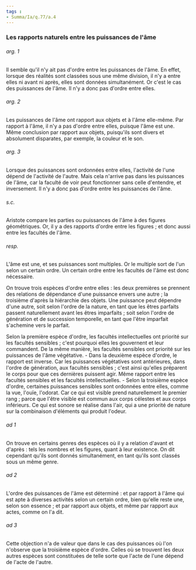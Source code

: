 ```yaml
---
tags : 
- Summa/Ia/q.77/a.4
---
```


### Les rapports naturels entre les puissances de l'âme



###### arg. 1
Il semble qu'il n'y ait pas d'ordre entre les puissances de l'âme. En effet, lorsque des réalités sont classées sous une même division, il n'y a entre elles ni avant ni après, elles sont données simultanément. Or c'est le cas des puissances de l'âme. Il n'y a donc pas d'ordre entre elles. 

###### arg. 2
Les puissances de l'âme ont rapport aux objets et à l'âme elle-même. Par rapport à l'âme, il n'y a pas d'ordre entre elles, puisque l'âme est une. Même conclusion par rapport aux objets, puisqu'ils sont divers et absolument disparates, par exemple, la couleur et le son. 

###### arg. 3
Lorsque des puissances sont ordonnées entre elles, l'activité de l'une dépend de l'activité de l'autre. Mais cela n'arrive pas dans les puissances de l'âme, car la faculté de voir peut fonctionner sans celle d'entendre, et inversement. Il n'y a donc pas d'ordre entre les puissances de l'âme. 

###### s.c.
Aristote compare les parties ou puissances de l'âme à des figures géométriques. Or, il y a des rapports d'ordre entre les figures ; et donc aussi entre les facultés de l'âme. 

###### resp.
L'âme est une, et ses puissances sont multiples. Or le multiple sort de l'un selon un certain ordre. Un certain ordre entre les facultés de l'âme est donc nécessaire. 

On trouve trois espèces d'ordre entre elles : les deux premières se prennent des relations de dépendance d'une puissance envers une autre ; la troisième d'après la hiérarchie des objets. Une puissance peut dépendre d'une autre, soit selon l'ordre de la nature, en tant que les êtres parfaits passent naturellement avant les êtres imparfaits ; soit selon l'ordre de génération et de succession temporelle, en tant que l'être imparfait s'achemine vers le parfait. 

Selon la première espèce d'ordre, les facultés intellectuelles ont priorité sur les facultés sensibles ; c'est pourquoi elles les gouvernent et leur commandent. De la même manière, les facultés sensibles ont priorité sur les puissances de l'âme végétative. - Dans la deuxième espèce d'ordre, le rapport est inverse. Car les puissances végétatives sont antérieures, dans l'ordre de génération, aux facultés sensibles ; c'est ainsi qu'elles préparent le corps pour que ces dernières puissent agir. Même rapport entre les facultés sensibles et les facultés intellectuelles. - Selon la troisième espèce d'ordre, certaines puissances sensibles sont ordonnées entre elles, comme la vue, l'ouïe, l'odorat. Car ce qui est visible prend naturellement le premier rang ; parce que l'être visible est commun aux corps célestes et aux corps inférieurs. Ce qui est sonore se réalise dans l'air, qui a une priorité de nature sur la combinaison d'éléments qui produit l'odeur. 

###### ad 1
On trouve en certains genres des espèces où il y a relation d'avant et d'après : tels les nombres et les figures, quant à leur existence. On dit cependant qu'ils sont donnés simultanément, en tant qu'ils sont classés sous un même genre. 

###### ad 2
L'ordre des puissances de l'âme est déterminé : et par rapport à l'âme qui est apte à diverses activités selon un certain ordre, bien qu'elle reste une, selon son essence ; et par rapport aux objets, et même par rapport aux actes, comme on l'a dit. 

###### ad 3
Cette objection n'a de valeur que dans le cas des puissances où l'on n'observe que la troisième espèce d'ordre. Celles où se trouvent les deux autres espèces sont constituées de telle sorte que l'acte de l'une dépend de l'acte de l'autre. 

